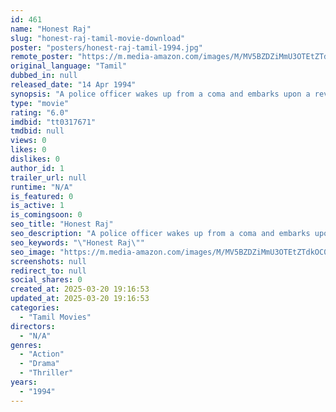 ```yaml
---
id: 461
name: "Honest Raj"
slug: "honest-raj-tamil-movie-download"
poster: "posters/honest-raj-tamil-1994.jpg"
remote_poster: "https://m.media-amazon.com/images/M/MV5BZDZiMmU3OTEtZTdkOC00ZDUyLWFhMjYtNmY5OWZjOGMyZDA3XkEyXkFqcGdeQXVyMTEzNzg0Mjkx._V1_SX300.jpg"
original_language: "Tamil"
dubbed_in: null
released_date: "14 Apr 1994"
synopsis: "A police officer wakes up from a coma and embarks upon a revenge mission against his former best friend who killed his family."
type: "movie"
rating: "6.0"
imdbid: "tt0317671"
tmdbid: null
views: 0
likes: 0
dislikes: 0
author_id: 1
trailer_url: null
runtime: "N/A"
is_featured: 0
is_active: 1
is_comingsoon: 0
seo_title: "Honest Raj"
seo_description: "A police officer wakes up from a coma and embarks upon a revenge mission against his former best friend who killed his family."
seo_keywords: "\"Honest Raj\""
seo_image: "https://m.media-amazon.com/images/M/MV5BZDZiMmU3OTEtZTdkOC00ZDUyLWFhMjYtNmY5OWZjOGMyZDA3XkEyXkFqcGdeQXVyMTEzNzg0Mjkx._V1_SX300.jpg"
screenshots: null
redirect_to: null
social_shares: 0
created_at: 2025-03-20 19:16:53
updated_at: 2025-03-20 19:16:53
categories:
  - "Tamil Movies"
directors:
  - "N/A"
genres:
  - "Action"
  - "Drama"
  - "Thriller"
years:
  - "1994"
---
```

